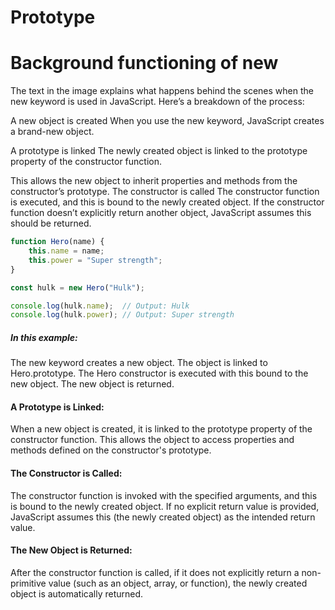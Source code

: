 # Prototype

# Background functioning of new
The text in the image explains what happens behind the scenes when the new keyword is used in JavaScript. Here’s a breakdown of the process:

A new object is created
When you use the new keyword, JavaScript creates a brand-new object.

A prototype is linked
The newly created object is linked to the prototype property of the constructor function.

This allows the new object to inherit properties and methods from the constructor’s prototype.
The constructor is called
The constructor function is executed, and this is bound to the newly created object.
If the constructor function doesn’t explicitly return another object, JavaScript assumes this should be returned.

``` js
function Hero(name) {
    this.name = name;
    this.power = "Super strength";
}

const hulk = new Hero("Hulk");

console.log(hulk.name);  // Output: Hulk
console.log(hulk.power); // Output: Super strength

```
##### In this example:
The new keyword creates a new object.
The object is linked to Hero.prototype.
The Hero constructor is executed with this bound to the new object.
The new object is returned.


#### A Prototype is Linked:
When a new object is created, it is linked to the prototype property of the constructor function. This allows the object to access properties and methods defined on the constructor's prototype.

#### The Constructor is Called:
The constructor function is invoked with the specified arguments, and this is bound to the newly created object. If no explicit return value is provided, JavaScript assumes this (the newly created object) as the intended return value.

#### The New Object is Returned:
After the constructor function is called, if it does not explicitly return a non-primitive value (such as an object, array, or function), the newly created object is automatically returned.

